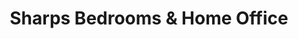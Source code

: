 ---
title: "Sharps Bedrooms & Home Office"
url: /kendal/sharps-bedrooms-und-home-office/
shop: Betten
---